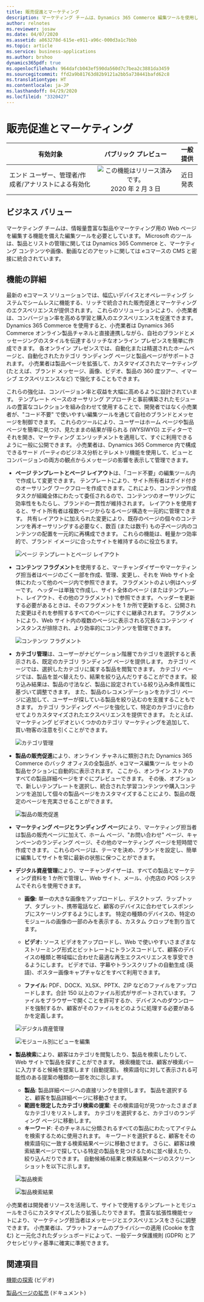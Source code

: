 ```yaml
---
title: 販売促進とマーケティング
description: マーケティング チームは、Dynamics 365 Commerce 編集ツールを使用して、製品およびマーケティング用の充実した Web ページを作成できるようになります。 ユーザーは、サイトの外観を制御するページ テンプレート、ページ フラグメント、モジュールを簡単に作成できます。 含まれている機能を使用すると、製品、マーケティング ページ、ブランド要素を eコマース サイト全体で的を絞って戦略的に制御できます。
author: relnotes
ms.reviewer: josaw
ms.date: 04/07/2020
ms.assetid: a863278d-615e-e911-a96c-000d3a1c7bbb
ms.topic: article
ms.service: business-applications
ms.author: brshoo
dynamics365pdf: true
ms.openlocfilehash: 964dafcb043ef590da560d7c7bea2c3881da3459
ms.sourcegitcommit: ffd2a9b81763d82b9121a2bb5a738441bafd62c8
ms.translationtype: HT
ms.contentlocale: ja-JP
ms.lasthandoff: 04/29/2020
ms.locfileid: "3320427"
---
```

# <a name="merchandising-and-marketing"></a>販売促進とマーケティング


| 有効対象    |  パブリック プレビュー | 一般提供 | 
| ---------- | :----------: |:----------: |
|エンド ユーザー、管理者/作成者/アナリストによる有効化|![この機能はリリース済みです。](/dynamics365-release-plan/media/green-checkmark.png "この機能はリリース済みです。") 2020 年 2 月 3 日| 近日発表|


## <a name="business-value"></a>ビジネス バリュー
<!-- bv start -->
マーケティング チームは、情報量豊富な製品やマーケティング用の Web ページを編集する機能を備えた編集ツールを必要としています。 Microsoft のツールは、製品とリストの管理に関しては Dynamics 365 Commerce と、マーケティング コンテンツや画像、動画などのアセットに関しては eコマースの CMS と密接に統合されています。
<!-- bv end -->



## <a name="feature-details"></a>機能の詳細
<!--feature detail start -->
最新の eコマース ソリューションでは、幅広いデバイスとオペレーティング システムでシームレスに機能する、リッチで統合された販売促進とマーケティングのエクスペリエンスが提供されます。 これらのソリューションにより、小売業者は、コンバージョン率を高める学習と購入のエクスペリエンスを促進できます。 Dynamics 365 Commerce を使用すると、小売業者は Dynamics 365 Commerce オンライン製品チャネルと直接連携しながら、自社のブランドとメッセージングのスタイルを伝達するリッチなオンライン プレゼンスを簡単に作成できます。 各オンライン プレゼンスでは、自動化または精選されたホームページと、自動化されたカテゴリ ランディング ページと製品ページがサポートされます。 小売業者は製品ページを拡張して、カスタマイズされたマーケティング (たとえば、ブランド メッセージ、画像、ビデオ、製品の 360 度ツアー、イマーシブ エクスペリエンスなど) で強化することもできます。 

これらの強化は、コンバージョン率と収益を大幅に高めるように設計されています。 テンプレート ベースのオーサリング アプローチと事前構築されたモジュールの豊富なコレクションを組み合わせて使用することで、開発者ではなく小売業者が、"コード不要" で使いやすい編集ツールを通じて自社のブランドとメッセージを制御できます。 これらのツールにより、ユーザーはホーム ページや製品ページを簡単に見つけ、見たままの結果が得られる (WYSIWYG) エディターでそれを開き、マーケティング エンリッチメントを適用して、すぐに利用できるように一般に公開できます。 小売業者は、Dynamics 365 Commerce 内で構成できるサード パーティのビジネス分析とテレメトリ機能を使用して、ビューとコンバージョンの両方の観点からメッセージの影響を表示して管理できます。 

- **ページ テンプレートとページ レイアウト**は、「コード不要」の編集ツール内で作成して変更できます。 テンプレートにより、サイト所有者はガイド付きのオーサリング ワークフローを作成できます。これにより、コンテンツ作成タスクが組織全体にわたって委任されるので、コンテンツのオーサリングに効率性をもたらし、ブランドの一貫性が維持されます。 レイアウトを使用すると、サイト所有者は複数ページからなるページ構造を一元的に管理できます。 共有レイアウトに加えられた変更により、既存のページの個々のコンテンツを再オーサリングする必要なく、数百 (または数千) もの子ページ内のコンテンツの配置を一元的に再構成できます。 これらの機能は、軽量かつ効率的で、ブランド イメージに合ったサイトを維持するのに役立ちます。

  ![ページ テンプレートとページ レイアウト](media/page_templates_and_layouts.png "ページ テンプレートとページ レイアウト")

- **コンテンツ フラグメント**を使用すると、マーチャンダイザーやマーケティング担当者はページのごく一部を作成、管理、変更し、それを Web サイト全体にわたって他のページ内で参照できます。 フラグメントのよい例はヘッダーです。 ヘッダーは単独で作成し、サイト全体のページ (またはテンプレート、レイアウト、その他のフラグメント) で参照できます。 ヘッダーを更新する必要があるときは、そのフラグメントを 1 か所で更新すると、公開された変更はそれを参照するすべてのページにすぐに継承されます。 フラグメントにより、Web サイト内の複数のページに表示される冗長なコンテンツ インスタンスが排除され、より効率的にコンテンツを管理できます。

  ![コンテンツ フラグメント](media/content_fragments.png "コンテンツ フラグメント")

- **カテゴリ管理**は、ユーザーがナビゲーション階層でカテゴリを選択すると表示される、既定のカテゴリ ランディング ページを提供します。 カテゴリ ページでは、選択したカテゴリに属する製品を閲覧できます。 カテゴリ ページでは、製品を並べ替えたり、結果を絞り込んだりすることができます。 絞り込み結果は、製品の寸法など、製品に設定されている絞り込み条件属性に基づいて調整できます。 また、製品のレコメンデーションをカテゴリ ページに追加して、ユーザーが探している製品を絞り込むのを支援することもできます。 カテゴリ ランディング ページを強化して、特定のカテゴリに合わせてよりカスタマイズされたエクスペリエンスを提供できます。 たとえば、マーケティング ビデオといくつかのカテゴリ マーケティングを追加して、買い物客の注意を引くことができます。

  ![カテゴリ管理](media/category_management.png "カテゴリ管理")

- **製品の販売促進**により、オンライン チャネルに類別された Dynamics 365 Commerce のバック オフィスの全製品が、eコマース編集ツール セットの製品セクションに自動的に表示されます。 ここから、オンライン ストアのすべての製品詳細ページをすぐにプレビューできます。 その後、オプションで、新しいテンプレートを選択し、統合された学習コンテンツや購入コンテンツを追加して個々の製品ページをカスタマイズすることにより、製品の既定のページを充実させることができます。

  ![製品の販売促進](media/product_merchandising.png "製品の販売促進")

- **マーケティング ページとランディング ページ**により、マーケティング担当者は製品の販売ページに加えて、ホーム ページ、"お問い合わせ" ページ、キャンペーンのランディング ページ、その他のマーケティング ページを短時間で作成できます。 これらのページは、テーマを決め、ブランドを設定し、簡単に編集してサイトを常に最新の状態に保つことができます。

- **デジタル資産管理**により、マーチャンダイザーは、すべての製品とマーケティング資料を 1 か所で管理し、Web サイト、メール、小売店の POS システムでそれらを使用できます。

  - **画像:** 単一の大きな画像をアップロードし、デスクトップ、ラップトップ、タブレット、携帯電話など、顧客のデバイスに合わせてレスポンシブにスケーリングするようにします。 特定の種類のデバイスの、特定のモジュールの画像の一部のみを表示する、カスタム クロップを割り当てます。
  
  - **ビデオ:** ソース ビデオをアップロードし、Web で使いやすいさまざまなストリーミング形式とビットレートにトランスコードして、顧客のデバイスの種類と帯域幅に合わせた最適な再生エクスペリエンスを享受できるようにします。 ビデオでは、字幕やトランスクリプトの自動生成 (英語)、ポスター画像キャプチャなどをすべて利用できます。
  
  - **ファイル:** PDF、DOCX、XLSX、PPTX、ZIP などのファイルをアップロードします。合計 150 以上のファイル形式がサポートされています。 ファイルをブラウザーで開くことを許可するか、デバイスへのダウンロードを強制するか、顧客がそのファイルをどのように処理する必要があるかを定義します。

  ![デジタル資産管理](media/digital_asset_management_1.png "デジタル資産管理")

  ![モジュール別にビューを編集](media/digital_asset_management_2.png "モジュール別にビューを編集")

- **製品検索**により、顧客はカテゴリを閲覧したり、製品を検索したりして、Web サイトで製品を探すことができます。 検索機能では、顧客が検索バーに入力すると候補を提案します (自動提案)。 検索語句に対して表示される可能性のある提案の種類の一部を次に示します。 

  - **製品**: 製品詳細ページへの直接リンクを提供します。 製品を選択すると、顧客を製品詳細ページに移動させます。 
  - **範囲を限定したカテゴリ検索の提案**: その検索語句が見つかったさまざまなカテゴリをリストします。 カテゴリを選択すると、カテゴリのランディング ページに移動します。 
  - **キーワード**: そのチャネルに分類されるすべての製品にわたってアイテムを検索するために使用されます。 キーワードを選択すると、顧客をその検索語句に一致する検索結果ページに移動させます。 さらに、顧客は検索結果ページで探している特定の製品を見つけるために並べ替えたり、絞り込んだりできます。 自動候補の結果と検索結果ページのスクリーンショットを以下に示します。

  ![製品検索](media/product_search_1.png "製品検索")

  ![製品検索結果](media/product_search_2.png "製品検索結果")

小売業者は開発者リソースを活用して、サイトで使用するテンプレートとモジュールをさらにカスタマイズしたり拡張したりできます。 豊富な拡張性機能セットにより、マーケティング担当者はメッセージとエクスペリエンスをさらに調整できます。 小売業者は、プラットフォームのプライバシーの適用 (Cookie を含む) と一元化されたダッシュボードによって、一般データ保護規則 (GDPR) とアクセシビリティ基準に確実に準拠できます。
<!--feature detail end -->










## <a name="see-also"></a>関連項目
[機能の探索](https://aka.ms/ROGC19RW2ROV2) (ビデオ)

<!--docs start-->
[製品ページの拡充](https://docs.microsoft.com/dynamics365/commerce/enrich-product-page) (ドキュメント)
<!--docs end-->
